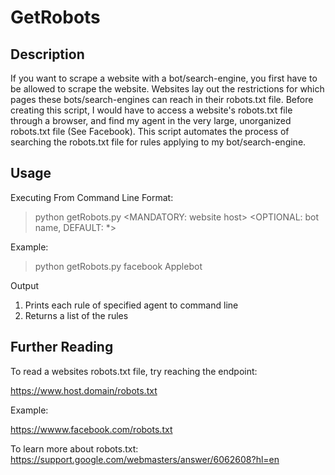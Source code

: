 # GetRobots

## Description
If you want to scrape a website with a bot/search-engine, you first have to be allowed to scrape the website. Websites lay out the restrictions for which pages these bots/search-engines can reach in their robots.txt file. 
Before creating this script, I would have to access a website's robots.txt file through a browser, and find my agent in the very large, unorganized robots.txt file (See Facebook).
This script automates the process of searching the robots.txt file for rules applying to my bot/search-engine.

## Usage
Executing From Command Line
  Format:
  > python getRobots.py <MANDATORY: website host> <OPTIONAL: bot name, DEFAULT: *> 

  Example:
  > python getRobots.py facebook Applebot

Output
  1. Prints each rule of specified agent to command line
  2. Returns a list of the rules 

## Further Reading
To read a websites robots.txt file, try reaching the endpoint:

  https://www.host.domain/robots.txt
  
Example:
  
  https://wwww.facebook.com/robots.txt
  
To learn more about robots.txt:
https://support.google.com/webmasters/answer/6062608?hl=en
